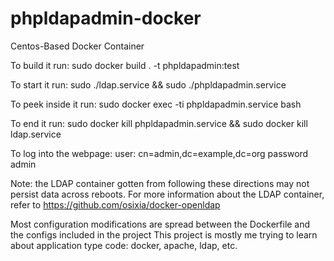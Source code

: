 # phpldapadmin-docker
Centos-Based Docker Container

To build it run:
sudo docker build . -t phpldapadmin:test

To start it run:
sudo ./ldap.service && sudo ./phpldapadmin.service

To peek inside it run:
sudo docker exec -ti phpldapadmin.service bash

To end it run:
sudo docker kill phpldapadmin.service && sudo docker kill ldap.service

To log into the webpage:
user:
cn=admin,dc=example,dc=org
password
admin

Note: the LDAP container gotten from following these directions may not persist data across reboots.
For more information about the LDAP container, refer to https://github.com/osixia/docker-openldap

Most configuration modifications are spread between the Dockerfile and the configs included in the project
This project is mostly me trying to learn about application type code: docker, apache, ldap, etc.
